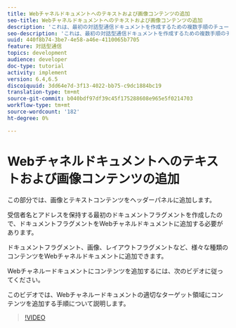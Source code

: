 ```yaml
---
title: Webチャネルドキュメントへのテキストおよび画像コンテンツの追加
seo-title: Webチャネルドキュメントへのテキストおよび画像コンテンツの追加
description: 'これは、最初の対話型通信ドキュメントを作成するための複数手順のチュートリアルのパート7です。 この部分では、画像とテキストコンテンツをヘッダーパネルに追加します。 '
seo-description: 'これは、最初の対話型通信ドキュメントを作成するための複数手順のチュートリアルのパート7です。 この部分では、画像とテキストコンテンツをヘッダーパネルに追加します。 '
uuid: 440f8b74-3be7-4e58-a46e-4110065b7705
feature: 対話型通信
topics: development
audience: developer
doc-type: tutorial
activity: implement
version: 6.4,6.5
discoiquuid: 3dd64e7d-3f13-4022-bb75-c9dc1884bc19
translation-type: tm+mt
source-git-commit: b040bdf97df39c45f175288608e965e5f0214703
workflow-type: tm+mt
source-wordcount: '182'
ht-degree: 0%

---
```



# Webチャネルドキュメントへのテキストおよび画像コンテンツの追加

この部分では、画像とテキストコンテンツをヘッダーパネルに追加します。

受信者名とアドレスを保持する最初のドキュメントフラグメントを作成したので、ドキュメントフラグメントをWebチャネルドキュメントに追加する必要があります。

ドキュメントフラグメント、画像、レイアウトフラグメントなど、様々な種類のコンテンツをWebチャネルドキュメントに追加できます。

Webチャネルードキュメントにコンテンツを追加するには、次のビデオに従ってください。

このビデオでは、Webチャネルードキュメントの適切なターゲット領域にコンテンツを追加する手順について説明します。

>[!VIDEO](https://video.tv.adobe.com/v/22359/?quality=9&learn=on)

